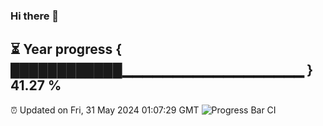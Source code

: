 ### Hi there 👋
⏳ Year progress { ████████████▁▁▁▁▁▁▁▁▁▁▁▁▁▁▁▁▁▁ } 41.27 %
---
⏰ Updated on Fri, 31 May 2024 01:07:29 GMT
![Progress Bar CI](https://github.com/liununu/liununu/workflows/Progress%20Bar%20CI/badge.svg)
